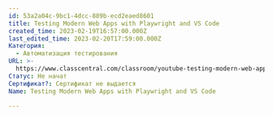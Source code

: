 ```yaml
---
id: 53a2a04c-9bc1-4dcc-889b-ecd2eaed8601
title: Testing Modern Web Apps with Playwright and VS Code
created_time: 2023-02-19T16:57:00.000Z
last_edited_time: 2023-02-20T17:59:00.000Z
Категория:
  - Автоматизация тестирования
URL: >-
  https://www.classcentral.com/classroom/youtube-testing-modern-web-apps-with-playwright-and-vs-code-117148
Статус: Не начат
Сертификат?: Сертификат не выдается
Name: Testing Modern Web Apps with Playwright and VS Code

---
```

